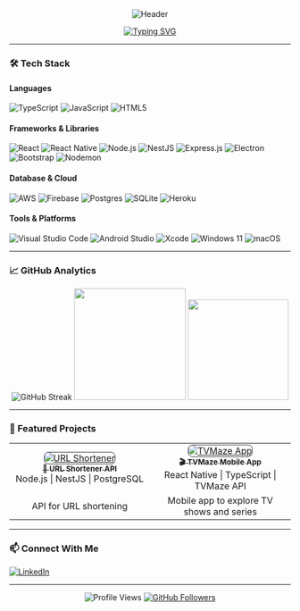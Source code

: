 <div align="center">
  <img src="https://capsule-render.vercel.app/api?type=waving&color=gradient&height=200&section=header&text=Daniel%20Souza&fontSize=50&fontAlignY=35&animation=twinkling" alt="Header"/>
  
  [![Typing SVG](https://readme-typing-svg.herokuapp.com?font=Fira+Code&size=24&duration=4000&pause=1000&color=27A4F7&center=true&vCenter=true&width=800&lines=Full+Stack+Developer;Mobile+Enthusiast;Continuous+Learner;Clean+Code+Advocate)](https://git.io/typing-svg)
</div>

---

### 🛠 Tech Stack

#### **Languages**

![TypeScript](https://img.shields.io/badge/typescript-%23007ACC.svg?style=for-the-badge&logo=typescript&logoColor=white)
![JavaScript](https://img.shields.io/badge/javascript-%23323330.svg?style=for-the-badge&logo=javascript&logoColor=%23F7DF1E)
![HTML5](https://img.shields.io/badge/html5-%23E34F26.svg?style=for-the-badge&logo=html5&logoColor=white)

#### **Frameworks & Libraries**

![React](https://img.shields.io/badge/react-%2320232a.svg?style=for-the-badge&logo=react&logoColor=%2361DAFB)
![React Native](https://img.shields.io/badge/react_native-%2320232a.svg?style=for-the-badge&logo=react&logoColor=%2361DAFB)
![Node.js](https://img.shields.io/badge/node.js-6DA55F?style=for-the-badge&logo=node.js&logoColor=white)
![NestJS](https://img.shields.io/badge/nestjs-%23E0234E.svg?style=for-the-badge&logo=nestjs&logoColor=white)
![Express.js](https://img.shields.io/badge/express.js-%23404d59.svg?style=for-the-badge&logo=express&logoColor=%2361DAFB)
![Electron](https://img.shields.io/badge/Electron-191970?style=for-the-badge&logo=Electron&logoColor=white)
![Bootstrap](https://img.shields.io/badge/bootstrap-%238511FA.svg?style=for-the-badge&logo=bootstrap&logoColor=white)
![Nodemon](https://img.shields.io/badge/NODEMON-%23323330.svg?style=for-the-badge&logo=nodemon&logoColor=%BBDEAD)

#### **Database & Cloud**

![AWS](https://img.shields.io/badge/AWS-%23FF9900.svg?style=for-the-badge&logo=amazon-aws&logoColor=white)
![Firebase](https://img.shields.io/badge/Firebase-ffca28?style=for-the-badge&logo=firebase&logoColor=black)
![Postgres](https://img.shields.io/badge/postgres-%23316192.svg?style=for-the-badge&logo=postgresql&logoColor=white)
![SQLite](https://img.shields.io/badge/sqlite-%2307405e.svg?style=for-the-badge&logo=sqlite&logoColor=white)
![Heroku](https://img.shields.io/badge/heroku-%23430098.svg?style=for-the-badge&logo=heroku&logoColor=white)

#### **Tools & Platforms**

![Visual Studio Code](https://img.shields.io/badge/VS_Code-0078d7.svg?style=for-the-badge&logo=visual-studio-code&logoColor=white)
![Android Studio](https://img.shields.io/badge/Android_Studio-346ac1?style=for-the-badge&logo=android-studio&logoColor=white)
![Xcode](https://img.shields.io/badge/Xcode-007ACC?style=for-the-badge&logo=Xcode&logoColor=white)
![Windows 11](https://img.shields.io/badge/Windows_11-0078D6?style=for-the-badge&logo=windows-11&logoColor=white)
![macOS](https://img.shields.io/badge/macOS-000000?style=for-the-badge&logo=macos&logoColor=F0F0F0)

---

### 📈 GitHub Analytics

<div align="center">
  <img src="https://github-readme-streak-stats.herokuapp.com/?user=valedaniel&theme=vision-friendly-dark" alt="GitHub Streak"/>
  <img height="200em" src="https://github-readme-stats.vercel.app/api?username=valedaniel&show_icons=true&theme=vision-friendly-dark&count_private=true"/>
  <img height="180em" src="https://github-readme-stats.vercel.app/api/top-langs/?username=valedaniel&layout=compact&langs_count=8&theme=vision-friendly-dark"/>
</div>

---

### 🚀 Featured Projects

<table>
  <tr>
    <td align="center" width="50%">
      <a href="https://github.com/valedaniel/url-shortener-app">
        <img src="https://opengraph.githubassets.com/1/valedaniel/url-shortener-app" alt="URL Shortener" style="border-radius: 8px; border: 1px solid #30363d"/>
        <br />
        <sub><b>🔗 URL Shortener API</b></sub>
      </a>
      <br />
      <span>Node.js | NestJS | PostgreSQL</span>
    </td>
    <td align="center" width="50%">
      <a href="https://github.com/valedaniel/tvmaze">
        <img src="https://opengraph.githubassets.com/1/valedaniel/tvmaze" alt="TVMaze App" style="border-radius: 8px; border: 1px solid #30363d"/>
        <br />
        <sub><b>🎬 TVMaze Mobile App</b></sub>
      </a>
      <br />
      <span>React Native | TypeScript | TVMaze API</span>
    </td>
  </tr>
  <tr>
    <td align="center">API for URL shortening</td>
    <td align="center">Mobile app to explore TV shows and series</td>
  </tr>
</table>

---

### 📫 Connect With Me

[![LinkedIn](https://img.shields.io/badge/linkedin-%230077B5.svg?style=for-the-badge&logo=linkedin&logoColor=white)](https://www.linkedin.com/in/daniel-souza-vale)

---

<div align="center">
  <img src="https://komarev.com/ghpvc/?username=valedaniel&color=blueviolet&style=flat" alt="Profile Views"/>
  <a href="https://github.com/valedaniel?tab=followers">
    <img src="https://img.shields.io/github/followers/valedaniel?label=Follow&style=social" alt="GitHub Followers"/>
  </a>
</div>
